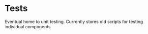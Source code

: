 # Tests

Eventual home to unit testing. Currently stores old scripts for testing individual components

